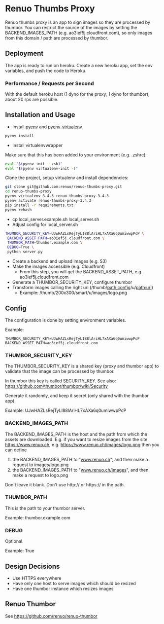 # Renuo Thumbs Proxy

Renuo thumbs proxy is an app to sign images so they are processed by thumbor. You can restrict the source of the images by setting
the BACKEND_IMAGES_PATH (e.g. ao3ief5j.cloudfront.com), so only images from this domain / path are processed by thumbor.

## Deployment

The app is ready to run on heroku. Create a new heroku app, set the env variables, and push the code to Heroku.

### Performance / Requests per Second

With the default heroku host (1 dyno for the proxy, 1 dyno for thumbor), about 20 rps are possible.

## Installation and Usage

* Install [pyenv](https://github.com/yyuu/pyenv) and [pyenv-virtualenv](https://github.com/yyuu/pyenv-virtualenv)

```sh
pyenv install
```

* Install virtualenvwrapper

Make sure that this has been added to your environment (e.g. .zshrc):

```sh
eval "$(pyenv init - zsh)"
eval "$(pyenv virtualenv-init -)"
```

Clone the project, setup virtualenv and install dependencies:

```sh
git clone git@github.com:renuo/renuo-thumbs-proxy.git
cd renuo-thumbs-proxy
pyenv virtualenv 3.4.3 renuo-thumbs-proxy-3.4.3
pyenv activate renuo-thumbs-proxy-3.4.3
pip install -r requirements.txt
pyenv rehash
```

* cp local_server.example.sh local_server.sh
* Adjust config for local_server.sh

```sh
THUMBOR_SECURITY_KEY=UJwHAZLsRejTyLI88lAriHL7xAXa6q0umiwwpPcP \
 BACKEND_ASSET_PATH=ao3ief5j.cloudfront.com \
 THUMBOR_PATH=thumbor.example.com \
 DEBUG=True \
 python server.py
```

* Create a backend and upload images (e.g. S3)
* Make the images accessible (e.g. Cloudfront)
  * From this step, you will get the BACKEND_ASSET_PATH, e.g. ao3ief5j.cloudfront.com
* Generate a THUMBOR_SECURITY_KEY, configure thumbor
* Transform images calling the right url (/thumb/<path:config>/u/<path:uri>)
  * Example: /thumb/200x300/smart/u/images/logo.png


## Config

The configuration is done by setting environment variables.

Example:

```
THUMBOR_SECURITY_KEY=UJwHAZLsRejTyLI88lAriHL7xAXa6q0umiwwpPcP
BACKEND_ASSET_PATH=ao3ief5j.cloudfront.com
```

### THUMBOR_SECURITY_KEY

The THUMBOR_SECURITY_KEY is a shared key (proxy and thumbor app) to validate
that the image can be processed by thumbor.

In thumbor this key is called SECURITY_KEY. See also: https://github.com/thumbor/thumbor/wiki/Security

Generate it randomly, and keep it secret (only shared with the thumbor app).

Example: UJwHAZLsRejTyLI88lAriHL7xAXa6q0umiwwpPcP

### BACKEND_IMAGES_PATH

The BACKEND_IMAGES_PATH is the host and the path from which the assets are
downloaded. E.g. if you want to resize images from the site https://www.renuo.ch,
e.g. https://www.renuo.ch/images/logo.png then you can define

1. the BACKEND_IMAGES_PATH to "www.renuo.ch", and then make a request to images/logo.png
2. the BACKEND_IMAGES_PATH to "www.renuo.ch/images", and then make a request to logo.png

Don't leave it blank. Don't use http:// or https:// in the path.

### THUMBOR_PATH

This is the path to your thumbor server.

Example: thumbor.example.com

### DEBUG

Optional.

Example: True

## Design Decisions

* Use HTTPS everywhere
* Have only one host to serve images which should be resized
* Have one thumbor instance which resizes images

## Renuo Thumbor

See https://github.com/renuo/renuo-thumbor
